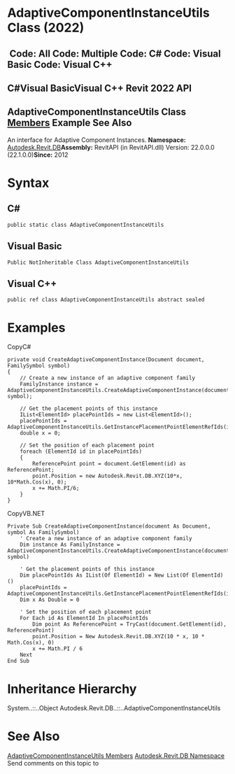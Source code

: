 # AdaptiveComponentInstanceUtils Class (2022)

﻿
 Code: All Code: Multiple Code: C# Code: Visual Basic Code: Visual C++   
---  
C#Visual BasicVisual C++
Revit 2022 API  
---  
AdaptiveComponentInstanceUtils Class  
[Members](e2dffdd5-152e-937f-940a-5fd6fa06df6b.md "AdaptiveComponentInstanceUtils Members") Example See Also  
---  
An interface for Adaptive Component Instances. 
**Namespace:** [Autodesk.Revit.DB](87546ba7-461b-c646-cbb1-2cb8f5bff8b2.md "Autodesk.Revit.DB Namespace")**Assembly:** RevitAPI (in RevitAPI.dll) Version: 22.0.0.0 (22.1.0.0)**Since:** 2012 
# Syntax
C#  
---  
```text
public static class AdaptiveComponentInstanceUtils
```
  
Visual Basic  
---  
```text
Public NotInheritable Class AdaptiveComponentInstanceUtils
```
  
Visual C++  
---  
```text
public ref class AdaptiveComponentInstanceUtils abstract sealed
```
  
# Examples
CopyC#
```text
private void CreateAdaptiveComponentInstance(Document document, FamilySymbol symbol)
{
    // Create a new instance of an adaptive component family
    FamilyInstance instance = AdaptiveComponentInstanceUtils.CreateAdaptiveComponentInstance(document, symbol);

    // Get the placement points of this instance
    IList<ElementId> placePointIds = new List<ElementId>();
    placePointIds = AdaptiveComponentInstanceUtils.GetInstancePlacementPointElementRefIds(instance);
    double x = 0;

    // Set the position of each placement point
    foreach (ElementId id in placePointIds)
    {
        ReferencePoint point = document.GetElement(id) as ReferencePoint;
        point.Position = new Autodesk.Revit.DB.XYZ(10*x, 10*Math.Cos(x), 0);
        x += Math.PI/6;
    }
}
```

CopyVB.NET
```text
Private Sub CreateAdaptiveComponentInstance(document As Document, symbol As FamilySymbol)
    ' Create a new instance of an adaptive component family
    Dim instance As FamilyInstance = AdaptiveComponentInstanceUtils.CreateAdaptiveComponentInstance(document, symbol)

    ' Get the placement points of this instance
    Dim placePointIds As IList(Of ElementId) = New List(Of ElementId)()
    placePointIds = AdaptiveComponentInstanceUtils.GetInstancePlacementPointElementRefIds(instance)
    Dim x As Double = 0

    ' Set the position of each placement point
    For Each id As ElementId In placePointIds
        Dim point As ReferencePoint = TryCast(document.GetElement(id), ReferencePoint)
        point.Position = New Autodesk.Revit.DB.XYZ(10 * x, 10 * Math.Cos(x), 0)
        x += Math.PI / 6
    Next
End Sub
```

# Inheritance Hierarchy
System..::..Object Autodesk.Revit.DB..::..AdaptiveComponentInstanceUtils
# See Also
[AdaptiveComponentInstanceUtils Members](e2dffdd5-152e-937f-940a-5fd6fa06df6b.md "AdaptiveComponentInstanceUtils Members")
[Autodesk.Revit.DB Namespace](87546ba7-461b-c646-cbb1-2cb8f5bff8b2.md "Autodesk.Revit.DB Namespace")
Send comments on this topic to 